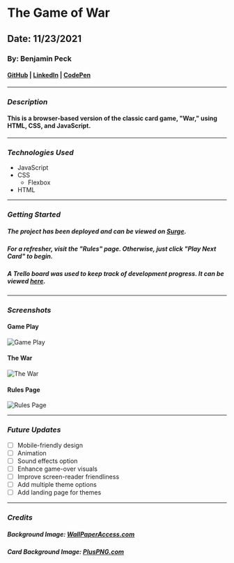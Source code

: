 # The Game of War
## Date: 11/23/2021
### By: Benjamin Peck
#### [GitHub](https://github.com/benjaminobambino) | [LinkedIn](https://www.linkedin.com/in/benjamin-peck-352a3241/) | [CodePen](https://codepen.io/benjaminobambino/)
***
### ***Description***
#### This is a browser-based version of the classic card game, "War," using HTML, CSS, and JavaScript.
***
### ***Technologies Used***
* JavaScript
* CSS
  * Flexbox
* HTML
***
### ***Getting Started***
##### The project has been deployed and can be viewed on [Surge](https://the-game-of-war.surge.sh/).
##### For a refresher, visit the "Rules" page. Otherwise, just click "Play Next Card" to begin.
##### A Trello board was used to keep track of development progress. It can be viewed [here](https://trello.com/b/ymfaB88v/the-game-of-war).
***
### ***Screenshots***
#### Game Play
![Game Play](https://i.imgur.com/qTVPg8Q.jpg)
#### The War
![The War](https://i.imgur.com/PLEDQff.jpg)
#### Rules Page
![Rules Page](images/readme-pics/rules-page.png)
***
### ***Future Updates***
- [ ] Mobile-friendly design
- [ ] Animation
- [ ] Sound effects option
- [ ] Enhance game-over visuals
- [ ] Improve screen-reader friendliness
- [ ] Add multiple theme options
- [ ] Add landing page for themes
***
### ***Credits***

##### Background Image: [WallPaperAccess.com](https://wallpaperaccess.com/old-scroll)

##### Card Background Image: [PlusPNG.com](https://pluspng.com/png-131540.html)